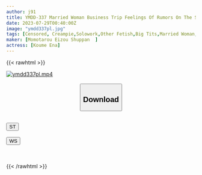 ```yaml
---
author: j91
title: YMDD-337 Married Woman Business Trip Feelings Of Rumors On The Street Meaty Ripe Delivery That Misleads Men Sensitive! Nipple Iki! ! A Secret Part-time Job Ena Koume Who Fills The Body That A Secret Colossal K Cup Wife Is Aching
date: 2023-07-29T00:40:00Z
image: "ymdd337pl.jpg"
tags: [Censored, Creampie,Solowork,Other Fetish,Big Tits,Married Woman,Titty Fuck	]
maker: [Momotarou Eizou Shuppan  ]
actress: [Koume Ena]
---
```



{{< rawhtml >}}

<div class="video" data-videoid="p1Zx0GwmwYuryaY">
    <a href="javascript:;">
        <img src="https://my.j91.asia/posts/ymdd337pl/ymdd337pl.jpg" width="WIDTH" height="HEIGHT" alt="ymdd337pl.mp4" loading="lazy">
    </a>
</div>

<script type="text/javascript" src="https://j91.asia/asset/on-demand-st.js"></script>

<br>
  <link rel="stylesheet" href="https://j91.asia/asset/bs5.css">
  
  <center>
  <button class="btn btn-primary" type="button" data-bs-toggle="collapse" data-bs-target=".multi-collapse" aria-expanded="false" aria-controls="multiCollapseExample1 multiCollapseExample2"><h2>Download</h2></button></center>
</p>
<div class="row">
  <div class="col">
    <div class="collapse multi-collapse" id="multiCollapseExample1">
      <div class="card card-body">
	      	      <br>
<div class="buttons">  
<a href="https://streamtape.to/v/p1Zx0GwmwYuryaY"><button class="btn-hover color-3"><i class="fa fa-download"></i> ST</button></a></div>
    </div>
  </div>
</div>
  <div class="col">
    <div class="collapse multi-collapse" id="multiCollapseExample2">
      <div class="card card-body">
	      <br>
<div class="buttons">
    <a href="https://wolfstream.tv/r1bysti23db5.html"><button class="btn-hover color-9"><i class="fa fa-download"></i> WS</button></a></div>
<br><br>
      </div>
    </div>
  </div>
</div>

{{< /rawhtml >}}
